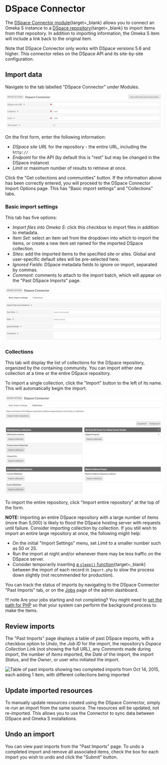 # DSpace Connector

The [DSpace Connector module](https://omeka.org/s/modules/DspaceConnector){target=_blank} allows you to connect an Omeka S instance to a [DSpace repository](https://duraspace.org/dspace/){target=_blank} to import items from that repository. In addition to importing information, the Omeka S item will include a link back to the original item.

Note that DSpace Connector only works with DSpace versions 5.6 and higher. This connector relies on the DSpace API and its site-by-site configuration.

## Import data

Navigate to the tab labelled "DSpace Connector" under Modules. 

![Screenshot of the field options for DSpace Connector with collections loaded from a university library](../modules/modulesfiles/dspace_import.png)

On the first form, enter the following information: 

* *DSpace site URL* for the repository - the entire URL, including the `http://`
* *Endpoint* for the API (by default this is "rest" but may be changed in the DSpace instance)
* *Limit* or maximum number of results to retrieve at once. 

Click the "Get collections and communities" button. If the information above has been correctly entered, you will proceed to the DSpace Connector Import Options page. This has "Basic import settings" and "Collections" tabs. 

### Basic import settings
This tab has five options:

* *Import files into Omeka S*: click this checkbox to import files in addition to metadata.
* *Item Set*: select an item set from the dropdown into which to import the items, or create a new item set named for the imported DSpace collection.
* *Sites*: add the imported items to the specified site or sites. Global and user-specific default sites will be pre-selected here. 
* *Ignored Fields*: DSpace metadata fields to ignore on import, separated by commas. 
* *Comment*: comments to attach to the import batch, which will appear on the "Past DSpace Imports" page.

![basic import settings, nothing entered and no boxes checked.](../modules/modulesfiles/dspace_importset.png) 

### Collections
This tab will display the list of collections for the DSpace repository, organized by the containing community. You can import either one collection at a time or the entire DSpace repository.

To import a single collection, click the "Import" button to the left of its name. This will automatically begin the import.

![First few collections from mars.gmu.edu's DSpace repository](../modules/modulesfiles/dspace_coll.png)

To import the entire repository, click "Import entire repository" at the top of the form.

**NOTE:** Importing an entire DSpace repository with a large number of items (more than 5,000) is likely to flood the DSpace hosting server with requests until failure. Consider importing collection by collection. If you still wish to import an entire large repository at once, the following might help:

* On the initial "Import Settings" menu, set *Limit* to a smaller number such as 50 or 25.
* Run the import at night and/or whenever there may be less traffic on the DSpace server.
* Consider temporarily inserting [a `sleep()` function](https://www.w3schools.com/php/func_misc_sleep.asp){target=_blank} between the import of each record in `Import.php` to slow the process down slightly (not recommended for production).

You can track the status of imports by navigating to the DSpace Connector "Past Imports" tab, or on the [Jobs](../admin/jobs.md) page of the admin dashboard.

!!! note
	Are your jobs starting and not completing? You might need to [set the path for PHP](../configuration.md) so that your system can perform the background process to make the items.

## Review imports

The "Past Imports" page displays a table of past DSpace imports, with a checkbox option to *Undo*, the *Job ID* for the import, the repository’s *Dspace Collection Link* (not showing the full URL), any *Comments* made during import, the number of *Items* imported, the *Date* of the import, the import *Status*, and the *Owner*, or user who initiated the import.

![Table of past imports showing two completed imports from Oct 14, 2015, each adding 1 item, with different collections being imported](../modules/modulesfiles/mods_dspacepast.png)

## Update imported resources

To manually update resources created using the DSpace Connector, simply re-run an import from the same source. The resources will be updated, not re-imported. This allows you to use the Connector to sync data between DSpace and Omeka S installations.

## Undo an import

You can view past imports from the "Past Imports" page. To undo a completed import and remove all associated items, check the box for each import you wish to undo and click the "Submit" button.

